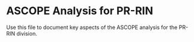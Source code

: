 # ASCOPE Analysis for PR-RIN

Use this file to document key aspects of the ASCOPE analysis for the PR-RIN division.

